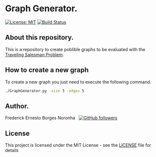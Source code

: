 # Graph Generator.
[![License: MIT](https://img.shields.io/github/license/frederickbor/GraphGenerator)](LICENSE)
[![Build Status](https://travis-ci.com/FrederickBor/GraphGenerator.svg?token=HuNyoajcDod2s5H5ssXH&branch=master)](https://travis-ci.com/FrederickBor/GraphGenerator)

## About this repository.

This is a repository to create poblible graphs to be evaluated with the [Traveling Salesman Problem](https://github.com/FrederickBor/TravelingSalesman).

## How to create a new graph

To create a new graph you just need to execute the following command.

```bash
./GraphGenerator.py -size 3 -edges 5
```

## Author.

Frederick Ernesto Borges Noronha &nbsp; [![GitHub followers](https://img.shields.io/github/followers/FrederickBor?label=%40FrederickBor&style=social)](https://github.com/FrederickBor)

## License

This project is licensed under the MIT License - see the [LICENSE](LICENSE) file for details